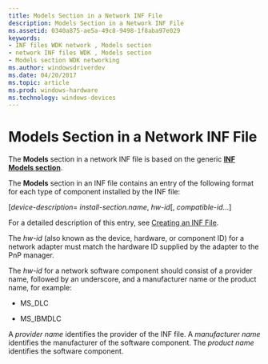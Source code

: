 ```yaml
---
title: Models Section in a Network INF File
description: Models Section in a Network INF File
ms.assetid: 0340a875-ae5a-49c8-9498-1f8aba97e029
keywords:
- INF files WDK network , Models section
- network INF files WDK , Models section
- Models section WDK networking
ms.author: windowsdriverdev
ms.date: 04/20/2017
ms.topic: article
ms.prod: windows-hardware
ms.technology: windows-devices
---
```


# Models Section in a Network INF File





The **Models** section in a network INF file is based on the generic [**INF Models section**](https://msdn.microsoft.com/library/windows/hardware/ff547456).

The **Models** section in an INF file contains an entry of the following format for each type of component installed by the INF file:

\[*device-description*= *install-section.name*, *hw-id*\[, *compatible-id*...\]

For a detailed description of this entry, see [Creating an INF File](https://msdn.microsoft.com/library/windows/hardware/ff549520).

The *hw-id* (also known as the device, hardware, or component ID) for a network adapter must match the hardware ID supplied by the adapter to the PnP manager.

The *hw-id* for a network software component should consist of a provider name, followed by an underscore, and a manufacturer name or the product name, for example:

-   MS\_DLC

-   MS\_IBMDLC

A *provider name* identifies the provider of the INF file. A *manufacturer name* identifies the manufacturer of the software component. The *product name* identifies the software component.

 

 






